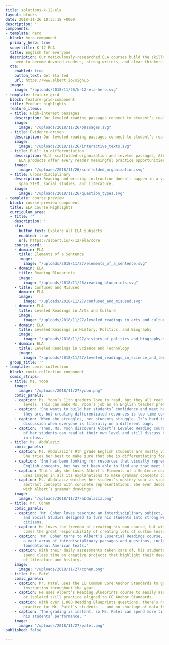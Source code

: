 ```yaml
---
title: solutions-k-12-ela
layout: blocks
date: 2018-11-26 18:35:18 +0000
description: ''
components:
- template: hero
  block: hero-component
  primary_hero: true
  supertitle: K-12 ELA
  title: English for everyone
  description: Our meticulously-researched ELA courses build the skills that students
    need to become devoted readers, strong writers, and clear thinkers.
  cta:
    enabled: true
    button_text: Get Started
    url: https://www.albert.io/signup
  image:
    image: "/uploads/2018/11/26/k-12-ela-hero.svg"
- template: feature_grid
  block: feature-grid-component
  title: Product highlights
  feature_items:
  - title: High-interest passages
    description: Our leveled reading passages connect to student’s real-life contexts.
    image:
      image: "/uploads/2018/11/26/passages.svg"
  - title: Evidence-driven
    description: Our leveled reading passages connect to student’s real-life contexts.
    image:
      image: "/uploads/2018/11/26/interactive_texts.svg"
  - title: Built in differentiation
    description: With scaffolded organization and leveled passages, Albert’s Core
      ELA products offer every reader meaningful practice opportunities.
    image:
      image: "/uploads/2018/11/26/scaffolded_organization.svg"
  - title: Cross-disciplinary
    description: Reading and writing instruction doesn’t happen in a vacuum. Our passages
      span STEM, social studies, and literature.
    image:
      image: "/uploads/2018/11/26/question_types.svg"
- template: course_preview
  block: course-preview-component
  title: ELA Course Highlights
  curriculum_area:
  - title: ''
    description: ''
    cta:
      button_text: Explore all ELA subjects
      enabled: true
      url: https://albert.io/k-12/ela/core
    course_card:
    - domain: ELA
      title: Elements of a Sentence
      image:
        image: "/uploads/2018/11/27/elements_of_a_sentence.svg"
    - domain: ELA
      title: Reading Blueprints
      image:
        image: "/uploads/2018/11/26/reading_blueprints.svg"
    - title: Confused and Misused
      domain: ELA
      image:
        image: "/uploads/2018/11/27/confused_and_misused.svg"
    - domain: ELA
      title: Leveled Readings in Arts and Culture
      image:
        image: "/uploads/2018/11/27/leveled_readings_in_arts_and_culture.svg"
    - domain: ELA
      title: Leveled Readings in History, Politics, and Biography
      image:
        image: "/uploads/2018/11/27/history_of_politics_and_biography.svg"
    - domain: ELA
      title: Leveled Readings in Science and Technology
      image:
        image: "/uploads/2018/11/27/leveled_readings_in_science_and_technology.svg"
  group_title: ''
- template: comic-collection
  block: comic-collection-component
  comic_strips:
  - title: Ms. Yoon
    image:
      image: "/uploads/2018/11/27/yoon.png"
    comic_panels:
    - caption: Ms. Yoon’s 11th graders love to read, but they all read at very different
        levels. This can make Ms. Yoon’s job as an English teacher pretty challenging.
    - caption: 'She wants to build her students’ confidence and meet her readers where
        they are, but creating differentiated resources is too time-consuming. '
    - caption: 'When she struggles, her students struggle. It’s hard to have a class
        discussion when everyone is literally on a different page. '
    - caption: 'Then, Ms. Yoon discovers Albert’s Leveled Reading course. Now all
        of her students can read at their own level and still discuss the same ideas
        in class. '
  - title: Ms. Abdulaziz
    comic_panels:
    - caption: Ms. Abdulaziz’s 9th grade English students are mostly visual learners.
        She tries her best to make sure that she is differentiating for their needs.
    - caption: 'She has been looking for resources that visually represent simple
        English concepts, but has not been able to find any that meet her needs. '
    - caption: That’s why she loves Albert’s Elements of a Sentence course, which
        uses images in all its explanations to make grammar concepts come to life.
    - caption: Ms. Abdulaziz watches her student’s mastery soar as students connect
        abstract concepts with concrete representations. She even decorates her classroom
        with Albert’s grammar drawings!
    image:
      image: "/uploads/2018/11/27/abdulaziz.png"
  - title: Mr. Cohen
    comic_panels:
    - caption: 'Mr. Cohen loves teaching an interdisciplinary subject, combining English
        and Social Studies designed to turn his students into strong writers and informed
        citizens. '
    - caption: He loves the freedom of creating his own course, but with great freedom
        comes the great responsibility of creating lots of custom lesson plans...
    - caption: 'Mr. Cohen turns to Albert’s Essential Readings course, which provides
        a vast array of interdisciplinary passages and questions, including his favorite:
        foundational American texts.'
    - caption: With their daily assessments taken care of, his students are free to
        spend class time on creative projects that highlight their deep understanding
        of literature and history.
    image:
      image: "/uploads/2018/11/27/cohen.png"
  - title: Mr. Patel
    comic_panels:
    - caption: Mr. Patel uses the 10 Common Core Anchor Standards to guide his ELA
        instruction throughout the year.
    - caption: He uses Albert’s Reading Blueprints course to easily assign mixed practice
        or isolated skill practice aligned to CC Anchor Standards.
    - caption: With over 1,000 Reading Blueprints questions, there’s no shortage of
        practice for Mr. Patel’s students -- and no shortage of data for him to analyze.
    - caption: 'The grading is instant, so Mr. Patel can spend more time understanding
        his students’ performance. '
    image:
      image: "/uploads/2018/11/27/patel.png"
published: false

---
```

